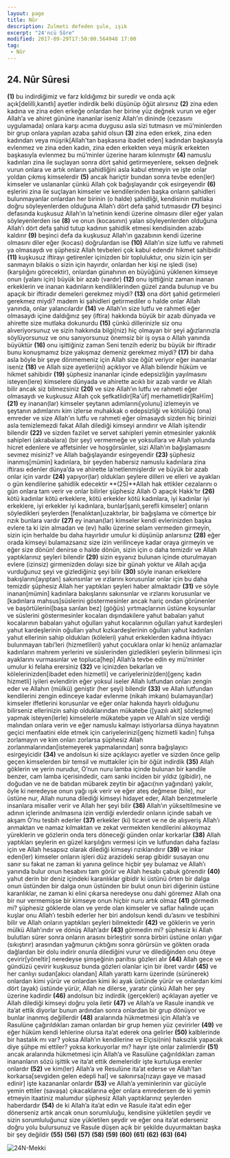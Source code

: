 ```yaml
---
layout: page
title: Nûr
description: Zulmeti defeden şule, ışık
excerpt: "24'ncü Sûre"
modified: 2017-09-29T17:50:00.564948 17:00
tag: 
 - Nûr
---
```


## 24. Nûr Sûresi

**(1)** bu indirdiğimiz ve farz kıldığımız bir suredir ve onda açık açık[delilli,kanıtlı] ayetler indirdik belki düşünüp öğüt alırsınız
**(2)** zina eden kadına ve zina eden erkeğe onlardan her birine yüz değnek vurun ve eğer Allah’a ve ahiret gününe inananlar iseniz Allah’ın dininde (cezasını uygulamada) onlara karşı acıma duygusu asla sizi tutmasın ve mü’minlerden bir grup onlara yapılan azaba şahid olsun
**(3)** zina eden erkek, zina eden kadından veya müşrik[Allah'tan başkasına ibadet eden] kadından başkasıyla evlenmez ve zina eden kadın, zina eden erkekten veya müşrik erkekten başkasıyla evlenmez bu mü’minler üzerine haram kılınmıştır 
**(4)** namuslu kadınları zina ile suçlayan sonra dört şahid getirmeyenlere, seksen değnek vurun onlara ve artık onların şahidliğini asla kabul etmeyin ve işte onlar yoldan çıkmış kimselerdir
**(5)** ancak hariçtir bundan sonra tevbe eden(ler) kimseler ve uslananlar çünkü Allah çok bağışlayandır çok esirgeyendir
**(6)** eşlerini zina ile suçlayan kimseler ve kendilerinden başka onların şahidleri bulunmayanlar onlardan her birinin (o halde) şahidliği, kendisinin mutlaka doğru söyleyenlerden olduğuna Allah’ı dört defa şahid tutmasıdır 
**(7)** beşinci defasında kuşkusuz Allah’ın la’netinin kendi üzerine olmasını diler eğer yalan söyleyenlerden ise
**(8)** ve onun (kocasının) yalan söyleyenlerden olduğuna Allah’ı dört defa şahid tutup kadının şahidlik etmesi kendisinden azabı kaldırır 
**(9)** beşinci defa da kuşkusuz Allah’ın gazabının kendi üzerine olmasını diler eğer (kocası) doğrulardan ise 
**(10)** Allah’ın size lutfu ve rahmeti ya olmasaydı ve şüphesiz Allah tevbeleri çok kabul edendir hikmet sahibidir
**(11)** kuşkusuz iftirayı getirenler içinizden bir topluluktur, onu sizin için şer sanmayın bilakis o sizin için hayırdır, onlardan her kişi ne işledi (ise) (karşılığını görecektir), onlardan günahının en büyüğünü yüklenen kimseye onun (yalanı için) büyük bir azab (vardır)
**(12)** onu işittiğiniz zaman inanan erkeklerin ve inanan kadınların kendiliklerinden güzel zanda bulunup ve bu apaçık bir iftiradır demeleri gerekmez miydi?
**(13)** ona dört şahid getirmeleri gerekmez miydi? madem ki şahidleri getirmediler o halde onlar Allah yanında, onlar yalancılardır
**(14)** ve Allah’ın size lutfu ve rahmeti eğer olmasaydı içine daldığınız şey (iftira) hakkında büyük bir azab dünyada ve ahirette size mutlaka dokunurdu 
**(15)** çünkü dillerinizle siz onu alıveriyorsunuz ve sizin hakkında bilgi(niz) hiç olmayan bir şeyi ağızlarınızla söylüyorsunuz ve onu sanıyorsunuz önemsiz bir iş oysa o Allah yanında büyüktür
**(16)** onu işittiğiniz zaman Seni tenzih ederiz bu büyük bir iftiradır bunu konuşmamız bize yakışmaz demeniz gerekmez miydi?
**(17)** bir daha asla böyle bir şeye dönmemeniz için Allah size öğüt veriyor eğer inananlar iseniz
**(18)** ve Allah size ayetleri(ni) açıklıyor ve Allah bilendir hüküm ve hikmet sahibidir
**(19)** şüphesiz inananlar içinde edepsizliğin yayılmasını isteyen(lere) kimselere dünyada ve ahirette acıklı bir azab vardır ve Allah bilir ancak siz bilmezsiniz
**(20)** ve size Allah’ın lutfu ve rahmeti eğer olmasaydı ve kuşkusuz Allah çok şefkatlidir[Ra'ūf] merhametlidir[RaHīm]
**(21)** ey inanan(lar) kimseler şeytanın adımlarını[yolunu] izlemeyin ve şeytanın adımlarını kim izlerse muhakkak o edepsizliği ve kötülüğü (ona) emreder ve size Allah’ın lutfu ve rahmeti eğer olmasaydı sizden hiç birinizi asla temizlemezdi fakat Allah dilediği kimseyi arındırır ve Allah işitendir bilendir
**(22)** ve sizden fazilet ve servet sahipleri yemin etmesinler yakınlık sahipleri (akrabalara) (bir şey) vermemeğe ve yoksullara ve Allah yolunda hicret edenlere ve affetsinler ve hoşgörsünler, sizi Allah’ın bağışlamasını sevmez misiniz? ve Allah bağışlayandır esirgeyendir
**(23)** şüphesiz inanmış[mümin] kadınlara, bir şeyden habersiz namuslu kadınlara zina iftirası edenler dünya’da ve ahirette la’netlenmişlerdir ve büyük bir azab onlar için vardır
**(24)** yapıyor(lar) oldukları şeylere dilleri ve elleri ve ayakları o gün kendilerine şahidlik edecektir
**(25)**Allah hak ettikler cezalarını o gün onlara tam verir ve onlar bilirler şüphesiz Allah O apaçık Hakk’tır
**(26)** kötü kadınlar kötü erkeklere, kötü erkekler kötü kadınlara, iyi kadınlar iyi erkeklere, iyi erkekler iyi kadınlara, bunlar[şanlı,şerefli kimseler] onların söyledikleri şeylerden [fenalıktan]uzaktırlar, bir bağışlama ve cömertçe bir rızık bunlara vardır
**(27)** ey inanan(lar) kimseler kendi evlerinizden başka evlere ta ki izin almadan ve (ev) halkı üzerine selam vermeden girmeyin, sizin için herhalde bu daha hayırlıdır umulur ki düşünüp anlarsınız
**(28)** eğer orada kimseyi bulamazsanız size izin verilinceye kadar oraya girmeyin ve eğer size dönün! denirse o halde dönün, sizin için o daha temizdir ve Allah yaptıklarınız şeyleri bilendir
**(29)** sizin eşyanız bulunan içinde oturulmayan evlere (izinsiz) girmenizden dolayı size bir günah yoktur ve Allah açığa vurduğunuz şeyi ve gizlediğiniz şeyi bilir
**(30)** söyle inanan erkeklere bakışlarını[ayıptan] sakınsınlar ve ırzlarını korusunlar onlar için bu daha temizdir şüphesiz Allah her yaptıkları şeyleri haber almaktadır
**(31)** ve söyle inanan[mümin] kadınlara bakışlarını sakınsınlar ve ırzlarını korusunlar ve [kadınlara mahsus]süslerini göstermesinler ancak hariç ondan görünenler ve başörtülerini[başa sarılan bez] (göğüs) yırtmaçlarının üstüne koysunlar ve süslerini göstermesinler kocaları dışındakilere yahut babaları yahut kocalarının babaları yahut oğulları yahut kocalarının oğulları yahut kardeşleri yahut kardeşlerinin oğulları yahut kızkardeşlerinin oğulları yahut kadınları yahut ellerinin sahip oldukları (köleleri) yahut erkeklerden kadına ihtiyacı bulunmayan tabi’leri (hizmetlileri) yahut çocuklara onlar ki henüz anlamazlar kadınların mahrem yerlerini ve süslerinden gizledikleri şeylerin bilinmesi için ayaklarını vurmasınlar ve topluca[hep] Allah’a tevbe edin ey mü’minler umulur ki felaha erersiniz
**(32)** ve içinizden bekarları ve kölelerinizden[ibadet eden hizmetli] ve cariyeleriniz(den)[genç kadın hizmetli] iyileri evlendirin eğer yoksul iseler Allah lutfundan onları zengin eder ve Allahın (mülkü) geniştir (her şeyi) bilendir
**(33)** ve Allah lutfundan kendilerini zengin edinceye kadar evlenme (nikah imkanı) bulamayan(lar) kimseler iffetlerini korusunlar ve eğer onlar hakında hayırlı olduğunu bilirseniz ellerinizin sahip olduklarından mükatebe ([yazılı akit] sözleşme) yapmak isteyen(lerle) kimselerle mükatebe yapın ve Allah’ın size verdiği malından onlara verin ve eğer namuslu kalmayı istiyorlarsa dünya hayatının geçici menfaatini elde etmek için cariyelerinizi[genç hizmetli kadın] fuhşa zorlamayın ve kim onları zorlarsa şüphesiz Allah zorlanmalarından[istemeyerek yapmalarından] sonra bağışlayıcı esirgeyicidir
**(34)** ve andolsun ki size açıklayıcı ayetler ve sizden önce gelip geçen kimselerden bir temsil ve muttakiler için bir öğüt indirdik 
**(35)** Allah göklerin ve yerin nurudur, O’nun nuru lamba içinde bulunan bir kandile benzer, cam lamba içerisindedir, cam sanki inciden bir yıldız (gibidir), ne doğudan ve ne de batıdan mübarek zeytin bir ağacı(nın yağından) yakılır, öyle ki neredeyse onun yağı ışık verir ve eğer ateş değmese (bile), nur üstüne nur, Allah nuruna dilediği kimseyi hidayet eder, Allah benzetmelerle insanlara misaller verir ve Allah her şeyi bilir
**(36)** Allah’ın yükseltilmesine ve adının içlerinde anılmasına izin verdiği evlerdedir onların içinde sabah ve akşam O’nu tesbih ederler 
**(37)** erkekler (ki) ticaret ve ne de alışveriş Allah’ı anmaktan ve namaz kılmaktan ve zekat vermekten kendilerini alıkoymaz yüreklerin ve gözlerin onda ters döneceği günden onlar korkarlar 
**(38)** Allah yaptıkları şeylerin en güzel karşılığını vermesi için ve lutfundan daha fazlası için ve Allah hesapsız olarak dilediği kimseyi rızıklandırır 
**(39)** ve inkar eden(ler) kimseler onların işleri düz arazideki serap gibidir susayan onu sanır su fakat ne zaman ki yanına gelince hiçbir şey bulamaz ve Allah’ı yanında bulur onun hesabını tam görür ve Allah hesabı çabuk görendir
**(40)** yahut derin bir deniz içindeki karanlıklar gibidir ki üstünü örten bir dalga onun üstünden bir dalga onun üstünden bir bulut onun biri diğerinin üstüne karanlıklar, ne zaman ki elini çıkarsa neredeyse onu dahi göremez Allah ona bir nur vermemişse bir kimseye onun hiçbir nuru artık olmaz 
**(41)** görmedin mi? şüphesiz göklerde olan ve yerde olan kimseler ve saflar halinde uçan kuşlar onu Allah’ı tesbih ederler her biri andolsun kendi du’asını ve tesbihini bilir ve Allah onların yaptıkları şeyleri bilmektedir
**(42)** ve göklerin ve yerin mülkü Allah’ındır ve dönüş Allah’adır
**(43)** görmedin mi? şüphesiz ki Allah bulutları sürer sonra onların arasını birleştirir sonra birbiri üstüne onları yığar (sıkıştırır)  arasından yağmurun çıktığını sonra görürsün ve gökten orada dağlardan bir dolu indirir onunla dilediğini vurur ve dilediğinden onu öteye çevirir[yöneltir] neredeyse şimşeğinin parıltısı gözleri alır
**(44)** Allah gece ve gündüzü çevirir kuşkusuz bunda gözleri olanlar için bir ibret vardır
**(45)** ve her canlıyı sudan[akıcı olandan] Allah yarattı karnı üzerinde (sürünerek) onlardan kimi yürür ve onlardan kimi iki ayak üstünde yürür ve onlardan kimi dört (ayak) üstünde yürür, Allah ne dilerse, yaratır çünkü Allah her şey üzerine kadirdir
**(46)** andolsun biz indirdik (gerçekleri) açıklayan ayetler ve Allah dilediği kimseyi doğru yola iletir 
**(47)** ve Allah’a ve Rasule inandık ve ita’at ettik diyorlar bunun ardından sonra onlardan bir grup dönüyor ve bunlar inanmış değillerdir
**(48)** aralarında hükmetmesi için Allah’a ve Rasulüne çağırıldıkları zaman onlardan bir grup hemen yüz çevirirler
**(49)** ve eğer hüküm kendi lehlerine olursa ita’at ederek ona gelirler 
**(50)** kalblerinde bir hastalık mı var? yoksa Allah’ın kendilerine ve Elçisi(nin) haksızlık yapacak diye şühpe mi ettiler? yoksa korkuyorlar mı? hayır işte onlar zalimlerdir
**(51)** ancak aralarında hükmetmesi için Allah’a ve Rasulüne çağırıldıkları zaman inananların sözü işittik ve ita’at ettik demeleridir işte kurtuluşa erenler onlardır 
**(52)** ve kim(ler) Allah’a ve Resulüne ita’at ederse ve Allah’tan korkarsa[sevgiden gelen edepli hal] ve sakınırsa[rızayı gaye ve masad edinir] işte kazananlar onlardır
**(53)** ve Allah’a yeminlerinin var gücüyle yemin ettiler	 (savaşa) çıkacaklarına eğer onlara emredersen de ki yemin etmeyin itaatiniz malumdur şüphesiz Allah yaptıklarınız şeylerden haberdardır
**(54)** de ki Allah’a ita’at edin ve Rasule ita’at edin eğer dönerseniz artık ancak onun sorumluluğu, kendisine yükletilen şeydir ve sizin sorumluluğunuz size yükletilen şeydir ve eğer ona ita’at ederseniz doğru yolu bulursunuz ve Rasule düşen açık bir şekilde duyurmaktan başka bir şey değildir 
**(55)**
**(56)**
**(57)**
**(58)**
**(59)**
**(60)**
**(61)**
**(62)**
**(63)**
**(64)**

![24N-Mekki]({{site.url}}/images/ayrac-muhur.png)
